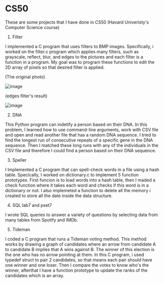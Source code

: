# CS50
These are some projects that I have done in CS50 (Havard Univeristy's Computer Science course)
  1. Filter 
  
  I implemented a C program that uses filters to BMP images. Specifically, i worked on the filter.c program which applies many filters, such as grayscale, reflect, blur, and edges to the pictures and each filter is a function in a program. My goal was to program these functions to edit the 2D array of pixels so that desired filter is applied. 
  
  (The original photo)
  
   ![image](https://user-images.githubusercontent.com/85450944/155099964-ee6baa99-0f78-48d4-88dd-36127b64beba.png)

   (edges filter's result)
   
   ![image](https://user-images.githubusercontent.com/85450944/150460115-e6fa7d58-9656-47fa-8d66-9dd8d658a960.png)

  2. DNA
  
  This Python program can indetify a person based on their DNA. In this problem, I learned how to use command-line arguments, work with CSV file and open and read another file that has a random DNA sequence. I tried to find the longest run of consecutive repeats of a specific gene in the DNA sequence. Then I matched these long runs with any of the individuals in the CSV file and therefore I could find a person based on their DNA sequence.
  
  3. Speller
  
  I Implemented a C program that can spell-check words in a file using a hash table. Specically, I worked on dictionary.c to implement 5 function prototypes. First funcion is to load words into a hash table, then I maded a check function where it takes each word and checks if this word is in a dictionary or not. I also implemeted a function to delete all the memory i created to store all the date inside the data structure.
  
  4. SQL lab7 and pset7
  
  I wrote SQL queries to answer a variety of questions by selecting data from many tables from Spotify and IMDb.
   
  5. Tideman
  
  I coded a C program that runs a Tideman voting method. This method works by drawing a graph of candidates where an arrow from candidate A to candidate B implies that A wins against B. The winner of this election is the one who has no arrow pointing at them. In this C program, i used typedef struct to pair 2 candidates, so that means each pair should have one winner and one loser. Then I compare the votes to know who's the winner, afterthat I have a function prototype to update the ranks of the candidates which is an array.  
